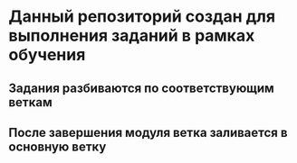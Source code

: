 # Данный репозиторий создан для выполнения заданий в рамках обучения
## Задания разбиваются по соответствующим веткам
## После завершения модуля ветка заливается в основную ветку
